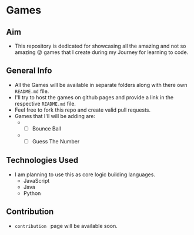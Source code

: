 # Games

## Aim
- This repository is dedicated for showcasing all the amazing and not so amazing :stuck_out_tongue_winking_eye: games that I create during my Journey for learning to code.

## General Info
- All the Games will be available in separate folders along with there own ```README.md``` file.
- I'll try to host the games on github pages and provide a link in the respective ```README.md``` file.
- Feel free to fork this repo and create valid pull requests.
- Games that I'll will be adding are:
  - - [ ] Bounce Ball
  - - [ ] Guess The Number
  
## Technologies Used
- I am planning to use this as core logic building languages.
  - JavaScript
  - Java
  - Python

## Contribution
- ```contribution ``` page will be available soon.
